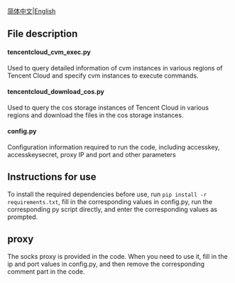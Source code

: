 [简体中文](README.zh-CN.md)|[English](README.md)
## File description

#### tencentcloud_cvm_exec.py
Used to query detailed information of cvm instances in various regions of Tencent Cloud and specify cvm instances to execute commands.
#### tencentcloud_download_cos.py
Used to query the cos storage instances of Tencent Cloud in various regions and download the files in the cos storage instances.
#### config.py
Configuration information required to run the code, including accesskey, accesskeysecret, proxy IP and port and other parameters

## Instructions for use
To install the required dependencies before use, run `pip install -r requirements.txt`, fill in the corresponding values ​​​​in config.py, run the corresponding py script directly, and enter the corresponding values ​​​​as prompted.

## proxy

The socks proxy is provided in the code. When you need to use it, fill in the ip and port values ​​​​in config.py, and then remove the corresponding comment part in the code.
